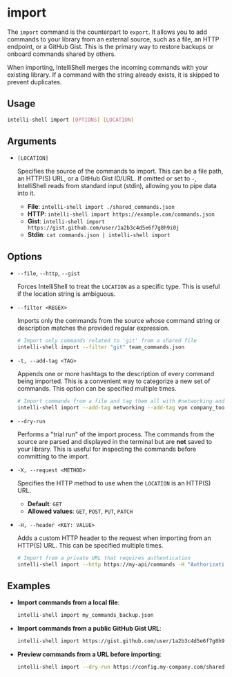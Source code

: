 # import

The `import` command is the counterpart to `export`. It allows you to add commands to your library from an external
source, such as a file, an HTTP endpoint, or a GitHub Gist. This is the primary way to restore backups or onboard
commands shared by others.

When importing, IntelliShell merges the incoming commands with your existing library. If a command with the string
already exists, it is skipped to prevent duplicates.

## Usage

```sh
intelli-shell import [OPTIONS] [LOCATION]
```

## Arguments

- `[LOCATION]`

  Specifies the source of the commands to import. This can be a file path, an HTTP(S) URL, or a GitHub Gist ID/URL.
  If omitted or set to `-`, IntelliShell reads from standard input (stdin), allowing you to pipe data into it.

  - **File**: `intelli-shell import ./shared_commands.json`
  - **HTTP**: `intelli-shell import https://example.com/commands.json`
  - **Gist**: `intelli-shell import https://gist.github.com/user/1a2b3c4d5e6f7g8h9i0j`
  - **Stdin**: `cat commands.json | intelli-shell import`

## Options

- `--file`, `--http`, `--gist`

  Forces IntelliShell to treat the `LOCATION` as a specific type. This is useful if the location string is ambiguous.

- `--filter <REGEX>`

  Imports only the commands from the source whose command string or description matches the provided regular expression.

  ```sh
  # Import only commands related to 'git' from a shared file
  intelli-shell import --filter "git" team_commands.json
  ```

- `-t, --add-tag <TAG>`

  Appends one or more hashtags to the description of every command being imported. This is a convenient way to
  categorize a new set of commands. This option can be specified multiple times.

  ```sh
  # Import commands from a file and tag them all with #networking and #vpn
  intelli-shell import --add-tag networking --add-tag vpn company_tools.json
  ```

- `--dry-run`

  Performs a "trial run" of the import process. The commands from the source are parsed and displayed in the terminal
  but are **not** saved to your library. This is useful for inspecting the commands before committing to the import.

- `-X, --request <METHOD>`

  Specifies the HTTP method to use when the `LOCATION` is an HTTP(S) URL.
  - **Default**: `GET`
  - **Allowed values**: `GET`, `POST`, `PUT`, `PATCH`

- `-H, --header <KEY: VALUE>`

  Adds a custom HTTP header to the request when importing from an HTTP(S) URL. This can be specified multiple times.

  ```sh
  # Import from a private URL that requires authentication
  intelli-shell import --http https://my-api/commands -H "Authorization: Bearer my-token"
  ```

## Examples

- **Import commands from a local file**:

  ```sh
  intelli-shell import my_commands_backup.json
  ```

- **Import commands from a public GitHub Gist URL**:

  ```sh
  intelli-shell import https://gist.github.com/user/1a2b3c4d5e6f7g8h9i0j
  ```

- **Preview commands from a URL before importing**:

  ```sh
  intelli-shell import --dry-run https://config.my-company.com/shared-commands
  ```
